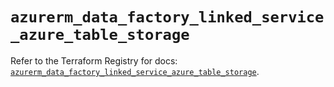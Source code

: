 # `azurerm_data_factory_linked_service_azure_table_storage`

Refer to the Terraform Registry for docs: [`azurerm_data_factory_linked_service_azure_table_storage`](https://registry.terraform.io/providers/hashicorp/azurerm/4.38.0/docs/resources/data_factory_linked_service_azure_table_storage).

